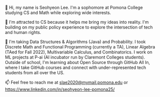 👋 Hi, my name is Seohyeon Lee. I'm a sophomore at Pomona College studying CS and Math while exploring wide interests.

👀 I'm attracted to CS because it helps me bring my ideas into reality. I'm building on my public policy experience to explore the intersection of tech and human rights. 

🌱 I'm taking Data Structures & Algorithms (Java) and Probability. I took Discrete Math and Functional Programming (currently a TA), Linear Algebra (TAed for Fall 2022), Multivariable Calculus, and Combinatorics. I work on ML projects at P-ai (AI incubator run by Claremont Colleges students). Outside of school, I'm learning about Open Source through GitHub All In, where I take GitHub courses and connect with under-represented tech students from all over the US. 

📫 Feel free to reach me at slae2020@mymail.pomona.edu or https://www.linkedin.com/in/seohyeon-lee-pomona25/
